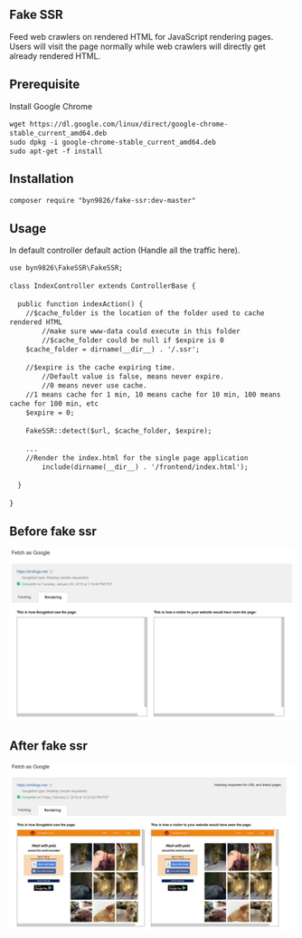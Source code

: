 Fake SSR
--
Feed web crawlers on rendered HTML for JavaScript rendering pages.  
Users will visit the page normally while web crawlers will directly get already rendered HTML.  

Prerequisite
--
Install Google Chrome
```
wget https://dl.google.com/linux/direct/google-chrome-stable_current_amd64.deb
sudo dpkg -i google-chrome-stable_current_amd64.deb
sudo apt-get -f install
```
Installation
--
```
composer require "byn9826/fake-ssr:dev-master"
```
Usage
--
In default controller default action (Handle all the traffic here).  
```
use byn9826\FakeSSR\FakeSSR;

class IndexController extends ControllerBase {

  public function indexAction() {
    //$cache_folder is the location of the folder used to cache rendered HTML  
		//make sure www-data could execute in this folder    
		//$cache_folder could be null if $expire is 0  
    $cache_folder = dirname(__dir__) . '/.ssr';  
		  
    //$expire is the cache expiring time. 
		//Default value is false, means never expire.   
		//0 means never use cache.   
    //1 means cache for 1 min, 10 means cache for 10 min, 100 means cache for 100 min, etc
    $expire = 0;
    
    FakeSSR::detect($url, $cache_folder, $expire);

    ...
    //Render the index.html for the single page application  
		include(dirname(__dir__) . '/frontend/index.html');
		
  }

}
```

Before fake ssr  
--
![before fake ssr](https://github.com/byn9826/fake-ssr/blob/master/~legend/1.jpg?raw=true)
	
After fake ssr  
--
![after fake ssr](https://github.com/byn9826/fake-ssr/blob/master/~legend/2.jpg?raw=true)
